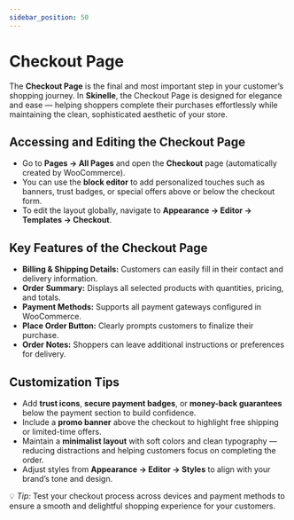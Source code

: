```yaml
---
sidebar_position: 50
---
```


# Checkout Page

The **Checkout Page** is the final and most important step in your customer’s shopping journey. In **Skinelle**, the Checkout Page is designed for elegance and ease — helping shoppers complete their purchases effortlessly while maintaining the clean, sophisticated aesthetic of your store.

## Accessing and Editing the Checkout Page

* Go to **Pages → All Pages** and open the **Checkout** page (automatically created by WooCommerce).  
* You can use the **block editor** to add personalized touches such as banners, trust badges, or special offers above or below the checkout form.  
* To edit the layout globally, navigate to **Appearance → Editor → Templates → Checkout**.  

<!--![Checkout Template](/img/checkout.webp)-->

## Key Features of the Checkout Page

* **Billing & Shipping Details:** Customers can easily fill in their contact and delivery information.  
* **Order Summary:** Displays all selected products with quantities, pricing, and totals.  
* **Payment Methods:** Supports all payment gateways configured in WooCommerce.  
* **Place Order Button:** Clearly prompts customers to finalize their purchase.  
* **Order Notes:** Shoppers can leave additional instructions or preferences for delivery.  

## Customization Tips

* Add **trust icons**, **secure payment badges**, or **money-back guarantees** below the payment section to build confidence.  
* Include a **promo banner** above the checkout to highlight free shipping or limited-time offers.  
* Maintain a **minimalist layout** with soft colors and clean typography — reducing distractions and helping customers focus on completing the order.  
* Adjust styles from **Appearance → Editor → Styles** to align with your brand’s tone and design.  

💡 *Tip:* Test your checkout process across devices and payment methods to ensure a smooth and delightful shopping experience for your customers.